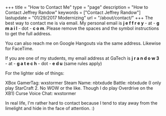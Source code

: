 +++
title = "How to Contact Me"
type = "page"
description = "How to Contact Jeffrey Randow"
keywords = ["Contact Jeffrey Randow"]
lastupdate = "01/29/2017 Modernizing"
url =	"/about/contact/"
+++
The best way to contact me is via email.  My personal email is **j e f f r e y** - at - **g m a i l** - dot - **c o m**.  Please remove the spaces and the symbol instructions to get the full address.

You can also reach me on Google Hangouts via the same address.  Likewise for FaceTime.

If you are one of my students, my email address at GaTech is **j r a n d o w 3** - at - **g a t e c h** - dot - **e d u** (same rules apply)

For the lighter side of things:

XBox GamerTag:  wxstormer
Steam Name:  nbtxdude
Battle:  nbtxdude (I only play StarCraft 2.  No WOW or the like.  Though I do play Overdrive on the XB1)
Curse Voice Chat:  wxstormer

In real life, I'm rather hard to contact because I tend to stay away from the limelight and hide in the face of attention.  :)
